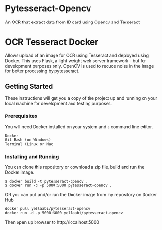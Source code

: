 # Pytesseract-Opencv

An OCR that extract data from ID card using Opencv and Tesseract 

# OCR Tesseract Docker
Allows upload of an image for OCR using Tesseract and deployed using Docker.  This uses Flask, a light weight web server framework - but for development purposes only.  OpenCV is used to reduce noise in the image for better processing by pytesseract.

## Getting Started
These instructions will get you a copy of the project up and running on your local machine for development and testing purposes.

### Prerequisites

You will need Docker installed on your system and a command line editor.

```
Docker
Git Bash (on Windows)
Terminal (Linux or Mac)
```

### Installing and Running

You can clone this repository or download a zip file, build and run the Docker image.

```
$ docker build -t pytesseract-opencv .
$ docker run -d -p 5000:5000 pytesseract-opencv .
```

OR you can pull and/or run the Docker image from my repository on Docker Hub

```
docker pull yellaabi/pytesseract-opencv
docker run -d -p 5000:5000 yellaabi/pytesseract-opencv
```
Then open up browser to http://localhost:5000
